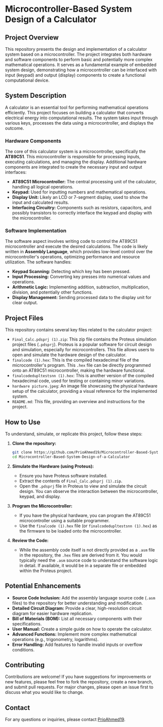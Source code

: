 # Microcontroller-Based System Design of a Calculator

## Project Overview

This repository presents the design and implementation of a calculator system based on a microcontroller. The project integrates both hardware and software components to perform basic and potentially more complex mathematical operations. It serves as a fundamental example of embedded system design, demonstrating how a microcontroller can be interfaced with input (keypad) and output (display) components to create a functional computational device.

## System Description

A calculator is an essential tool for performing mathematical operations efficiently. This project focuses on building a calculator that converts electrical energy into computational results. The system takes input through various keys, processes the data using a microcontroller, and displays the outcome.

### Hardware Components

The core of this calculator system is a microcontroller, specifically the **AT89C51**. This microcontroller is responsible for processing inputs, executing calculations, and managing the display. Additional hardware components are integrated to create the necessary input and output interfaces:

-   **AT89C51 Microcontroller:** The central processing unit of the calculator, handling all logical operations.
-   **Keypad:** Used for inputting numbers and mathematical operations.
-   **Display Unit:** Likely an LCD or 7-segment display, used to show the input and calculated results.
-   **Interfacing Circuitry:** Components such as resistors, capacitors, and possibly transistors to correctly interface the keypad and display with the microcontroller.

### Software Implementation

The software aspect involves writing code to control the AT89C51 microcontroller and execute the desired calculations. The code is likely written in **Assembly Language**, which provides low-level control over the microcontroller's operations, optimizing performance and resource utilization. The software handles:

-   **Keypad Scanning:** Detecting which key has been pressed.
-   **Input Processing:** Converting key presses into numerical values and operations.
-   **Arithmetic Logic:** Implementing addition, subtraction, multiplication, division, and potentially other functions.
-   **Display Management:** Sending processed data to the display unit for clear output.

## Project Files

This repository contains several key files related to the calculator project:

-   `Final_Calc.pdsprj (1).zip`: This zip file contains the Proteus simulation project files (`.pdsprj`). Proteus is a popular software for circuit design and simulation, especially for microcontrollers. This file allows users to open and simulate the hardware design of the calculator.
-   `finalcode (1).hex`: This is the compiled hexadecimal file of the microcontroller's program. This `.hex` file can be directly programmed onto an AT89C51 microcontroller, making the hardware functional.
-   `finalcodedupltestsnn (1).hex`: This is another version of the compiled hexadecimal code, used for testing or containing minor variations.
-   `hardware picture.jpeg`: An image file showcasing the physical hardware setup of the calculator, providing a visual reference for the implemented system.
-   `README.md`: This file, providing an overview and instructions for the project.

## How to Use

To understand, simulate, or replicate this project, follow these steps:

1.  **Clone the repository:**
    ```bash
    git clone https://github.com/PrioAhmed19/Microcontroller-Based-System-Design-of-a-Calculator.git
    cd Microcontroller-Based-System-Design-of-a-Calculator
    ```

2.  **Simulate the Hardware (using Proteus):**
    -   Ensure you have Proteus software installed.
    -   Extract the contents of `Final_Calc.pdsprj (1).zip`.
    -   Open the `.pdsprj` file in Proteus to view and simulate the circuit design. You can observe the interaction between the microcontroller, keypad, and display.

3.  **Program the Microcontroller:**
    -   If you have the physical hardware, you can program the AT89C51 microcontroller using a suitable programmer.
    -   Use the `finalcode (1).hex` file (or `finalcodedupltestsnn (1).hex`) as the firmware to be loaded onto the microcontroller.

4.  **Review the Code:**
    -   While the assembly code itself is not directly provided as a `.asm` file in the repository, the `.hex` files are derived from it. You would typically need the `.asm` source code to understand the software logic in detail. If available, it would be in a separate file or embedded within the Proteus project.

## Potential Enhancements

-   **Source Code Inclusion:** Add the assembly language source code (`.asm` files) to the repository for better understanding and modification.
-   **Detailed Circuit Diagram:** Provide a clear, high-resolution circuit diagram for easier hardware replication.
-   **Bill of Materials (BOM):** List all necessary components with their specifications.
-   **User Manual:** Create a simple guide on how to operate the calculator.
-   **Advanced Functions:** Implement more complex mathematical operations (e.g., trigonometry, logarithms).
-   **Error Handling:** Add features to handle invalid inputs or overflow conditions.


## Contributing

Contributions are welcome! If you have suggestions for improvements or new features, please feel free to fork the repository, create a new branch, and submit pull requests. For major changes, please open an issue first to discuss what you would like to change.

## Contact

For any questions or inquiries, please contact [PrioAhmed19](https://github.com/PrioAhmed19).


